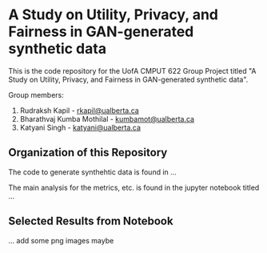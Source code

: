 # A Study on Utility, Privacy, and Fairness in GAN-generated synthetic data

This is the code repository for the UofA CMPUT 622 Group Project titled "A Study on Utility, Privacy, and Fairness in GAN-generated synthetic data".

Group members: 
1. Rudraksh Kapil - rkapil@ualberta.ca
2. Bharathvaj Kumba Mothilal - kumbamot@ualberta.ca
3. Katyani Singh - katyani@ualberta.ca


## Organization of this Repository

The code to generate synthehtic data is found in ...

The main analysis for the metrics, etc. is found in the jupyter notebook titled ...


## Selected Results from Notebook

... add some png images maybe

